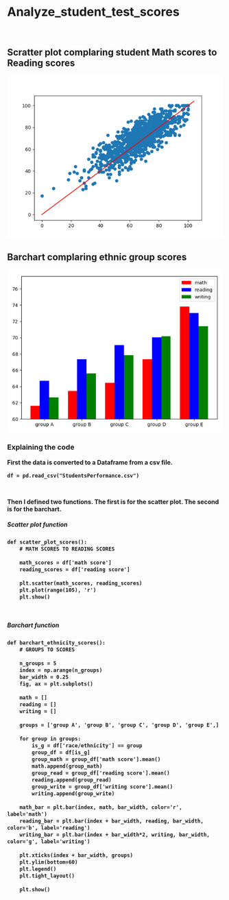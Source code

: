 # Analyze_student_test_scores
<br/>

<h2>Scratter plot complaring student Math scores to Reading scores</h2> 
<img src="img/scatter1.png" alt="Scatter plot">

<br/>

<h2>Barchart complaring ethnic group scores</h2> 
<img src="img/bar1.png" alt="Barchart">

<b/>

<h3>Explaining the code</h3>
<p>First the data is converted to a Dataframe from a csv file.</p>

```
df = pd.read_csv("StudentsPerformance.csv")
```
<br/>
<p>Then I defined two functions. The first is for the scatter plot. The second is for the barchart.</p>

<h5>Scatter plot function</h5>

```
def scatter_plot_scores():
	# MATH SCORES TO READING SCORES

	math_scores = df['math score']
	reading_scores = df['reading score']

	plt.scatter(math_scores, reading_scores)
	plt.plot(range(105), 'r')
	plt.show()
```

</br>

<h5>Barchart function</h5>

```
def barchart_ethnicity_scores():
	# GROUPS TO SCORES

	n_groups = 5
	index = np.arange(n_groups)
	bar_width = 0.25
	fig, ax = plt.subplots()

	math = []
	reading = []
	writing = []

	groups = ['group A', 'group B', 'group C', 'group D', 'group E',]

	for group in groups:
		is_g = df['race/ethnicity'] == group
		group_df = df[is_g]
		group_math = group_df['math score'].mean()
		math.append(group_math)
		group_read = group_df['reading score'].mean()
		reading.append(group_read)
		group_write = group_df['writing score'].mean()
		writing.append(group_write)

	math_bar = plt.bar(index, math, bar_width, color='r', label='math')
	reading_bar = plt.bar(index + bar_width, reading, bar_width, color='b', label='reading')
	writing_bar = plt.bar(index + bar_width*2, writing, bar_width, color='g', label='writing')

	plt.xticks(index + bar_width, groups)
	plt.ylim(bottom=60)
	plt.legend()
	plt.tight_layout()

	plt.show()
```
